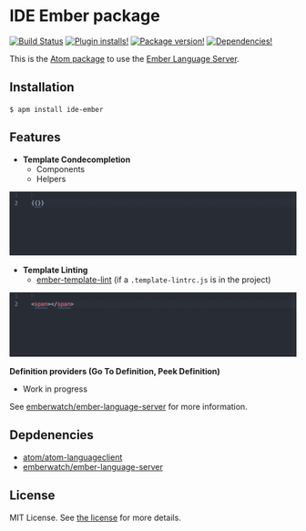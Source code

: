 # IDE Ember package

[![Build Status](https://img.shields.io/travis/josa42/atom-ide-ember.svg?style=flat-square)](https://travis-ci.org/josa42/atom-ide-ember)
[![Plugin installs!](https://img.shields.io/apm/dm/ide-ember.svg?style=flat-square)](https://atom.io/packages/ide-ember)
[![Package version!](https://img.shields.io/apm/v/ide-ember.svg?style=flat-square)](https://atom.io/packages/ide-ember)
[![Dependencies!](https://img.shields.io/david/josa42/atom-ide-ember.svg?style=flat-square)](https://david-dm.org/josa42/atom-ide-ember)

This is the [Atom package](https://atom.io/packages/ide-ember) to use the [Ember Language Server](https://github.com/emberwatch/ember-language-server).

## Installation

```
$ apm install ide-ember
```

## Features

- **Template Condecompletion**
  - Components
  - Helpers


![](https://raw.githubusercontent.com/josa42/atom-ide-ember/master/.github/images/template-completion-v3.gif)

- **Template Linting**
  - [ember-template-lint](https://github.com/rwjblue/ember-template-lint) (if
    a `.template-lintrc.js` is in the project)
  
![](https://raw.githubusercontent.com/josa42/atom-ide-ember/master/.github/images/template-linting.gif)
  
**Definition providers (Go To Definition, Peek Definition)**
  - Work in progress

See [emberwatch/ember-language-server](https://github.com/emberwatch/ember-language-server)
for more information.

## Depdenencies

- [atom/atom-languageclient](https://github.com/atom/atom-languageclient)
- [emberwatch/ember-language-server](https://github.com/emberwatch/ember-language-server)

## License

MIT License.  See [the license](LICENSE.md) for more details.
